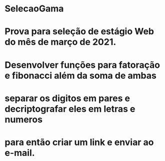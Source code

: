 # SelecaoGama

# Prova para seleção de estágio Web do mês de março de 2021.

# Desenvolver funções para fatoração e fibonacci além da soma de ambas
# separar os digitos em pares e decriptografar eles em letras e numeros 
# para então criar um link e enviar ao e-mail.
